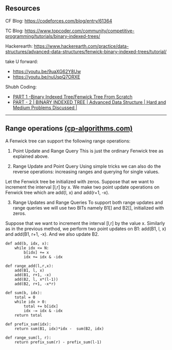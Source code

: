 ## Resources

CF Blog: https://codeforces.com/blog/entry/61364

TC Blog: https://www.topcoder.com/community/competitive-programming/tutorials/binary-indexed-trees/

Hackerearth: https://www.hackerearth.com/practice/data-structures/advanced-data-structures/fenwick-binary-indexed-trees/tutorial/

take U forward:
- https://youtu.be/9uaXG62Y8Uw
- https://youtu.be/nuUspQ7ORXE

Shubh Coding:
- [PART 1 -Binary Indexed Tree/Fenwick Tree From Scratch](https://youtu.be/G_lpEUUsZj4)
- [PART - 2 | BINARY INDEXED TREE | Advanced Data Structure | Hard and Medium Problems Discussed |](https://youtu.be/WmDEZbTHN5c)

<hr />

## Range operations [(cp-algorithms.com)](https://cp-algorithms.com/data_structures/fenwick.html#toc-tgt-8)
A Fenwick tree can support the following range operations:

1. Point Update and Range Query
This is just the ordinary Fenwick tree as explained above.

2. Range Update and Point Query
Using simple tricks we can also do the reverse operations: increasing ranges and querying for single values.

Let the Fenwick tree be initialized with zeros. 
Suppose that we want to increment the interval [l,r] by x. 
We make two point update operations on Fenwick tree which are add(l, x) and add(r+1, -x).

3. Range Updates and Range Queries
To support both range updates and range queries we will use two BITs namely B1[] and B2[], initialized with zeros.

Suppose that we want to increment the interval [l,r] by the value x. 
Similarly as in the previous method, we perform two point updates on B1: add(B1, l, x) and add(B1, r+1, -x). 
And we also update B2.
```
def add(b, idx, x):
    while idx <= N:
        b[idx] += x
        idx += idx & -idx

def range_add(l,r,x):
    add(B1, l, x)
    add(B1, r+1, -x)
    add(B2, l, x*(l-1))
    add(B2, r+1, -x*r)

def sum(b, idx):
    total = 0
    while idx > 0:
        total += b[idx]
        idx -= idx & -idx
    return total

def prefix_sum(idx):
    return sum(B1, idx)*idx -  sum(B2, idx)

def range_sum(l, r):
    return prefix_sum(r) - prefix_sum(l-1)
```
